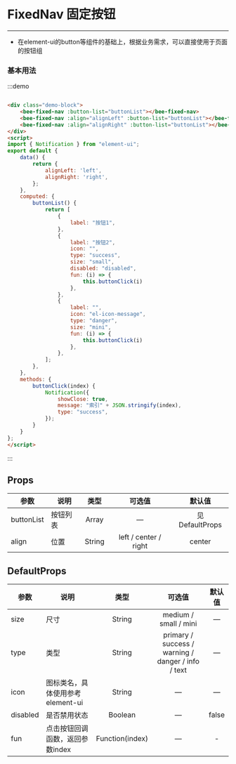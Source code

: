 # FixedNav 固定按钮
----
- 在element-ui的button等组件的基础上，根据业务需求，可以直接使用于页面的按钮组

### 基本用法

<div class="demo-block">
    <bee-fixed-nav :button-list="buttonList"></bee-fixed-nav>
    <bee-fixed-nav :align="alignLeft" :button-list="buttonList"></bee-fixed-nav>
    <bee-fixed-nav :align="alignRight" :button-list="buttonList"></bee-fixed-nav>
</div>
<script>
import { Notification } from "element-ui";
export default {
    data() {
        return {
            alignLeft: 'left',
            alignRight: 'right',
        };
    },
    computed: {
        buttonList() {
            return [
                {
                    label: "按钮1",
                },
                {
                    label: "按钮2",
                    icon: "",
                    type: "success",
                    size: "small",
                    disabled: "disabled",
                    fun: (i) => {
                        this.buttonClick(i)
                    },
                },
                {
                    label: "",
                    icon: "el-icon-message",
                    type: "danger",
                    size: "mini",
                    fun: (i) => {
                        this.buttonClick(i)
                    },
                },
            ];
        },
    },
    methods: {
        buttonClick(index) {
            Notification({
                showClose: true,
                message: "索引" + JSON.stringify(index),
                type: "success",
            });
        }
    }
};
</script>

:::demo
```html

<div class="demo-block">
    <bee-fixed-nav :button-list="buttonList"></bee-fixed-nav>
    <bee-fixed-nav :align="alignLeft" :button-list="buttonList"></bee-fixed-nav>
    <bee-fixed-nav :align="alignRight" :button-list="buttonList"></bee-fixed-nav>
</div>
<script>
import { Notification } from "element-ui";
export default {
    data() {
        return {
            alignLeft: 'left',
            alignRight: 'right',
        };
    },
    computed: {
        buttonList() {
            return [
                {
                    label: "按钮1",
                },
                {
                    label: "按钮2",
                    icon: "",
                    type: "success",
                    size: "small",
                    disabled: "disabled",
                    fun: (i) => {
                        this.buttonClick(i)
                    },
                },
                {
                    label: "",
                    icon: "el-icon-message",
                    type: "danger",
                    size: "mini",
                    fun: (i) => {
                        this.buttonClick(i)
                    },
                },
            ];
        },
    },
    methods: {
        buttonClick(index) {
            Notification({
                showClose: true,
                message: "索引" + JSON.stringify(index),
                type: "success",
            });
        }
    }
};
</script>
```
:::


## Props
|参数|说明|类型|可选值|默认值|
|----------------------|--------------------------------|:--------:|:------------:|:------:|
|buttonList|按钮列表|Array|—|见DefaultProps|
|align|位置|String|left / center / right | center |

## DefaultProps

|参数|说明|类型|可选值|默认值|
|----------------------|--------------------------------|:--------:|:------------:|:------:|
|size|尺寸|String|medium / small / mini|—|
|type|类型|String|primary / success / warning / danger / info / text|—|
|icon|图标类名，具体使用参考element-ui|String|—|—|
|disabled|是否禁用状态|Boolean|—|false|
|fun|点击按钮回调函数，返回参数index|Function(index)|—|-|
